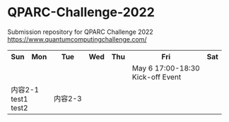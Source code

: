 # QPARC-Challenge-2022
Submission repository for QPARC Challenge 2022 https://www.quantumcomputingchallenge.com/

<table>
<tr>
  <th>Sun</th>
  <th>Mon</th>
  <th>Tue</th>
  <th>Wed</th>
  <th>Thu</th>
  <th>Fri</th>
  <th>Sat</th>
</tr>
<tr>
  <td></td>
  <td></td>
  <td></td>
  <td></td>
  <td></td>
  <td>May 6 17:00-18:30<br>Kick-off Event</td>
  <td></td>
</tr>
<tr>
  <td colspan=2>内容2-1<br>test1<br>test2</td>
  <td>内容2-3</td>
</tr>
</table>
